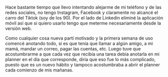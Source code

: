 

Hace bastante tiempo que llevo intentando alejarme de mi teléfono y de las redes sociales, no tengo Instagram, Facebook y claramente no alcancé el carro del Tiktok (soy de los 90). Por el lado de Linkedin eliminé la aplicación móvil así que si quiero usarlo tengo que meterme necesariamente desde la versión web. 

Como cualquier cosa nueva partí motivado y la primera semana de uso comencé anotando todo, si es que tenía que llamar a algún amigo, a mi mamá, mandar un correo, pagar las cuentas, etc. Luego tuve que acostumbrarme a que cada vez que recibía una tarea debía anotarla en mi planner en el día que corresponde, diría que eso fue lo más complicado, puesto que es un nuevo hábito y tampoco acostumbraba a abrir el planner cada comienzo de mis mañanas.